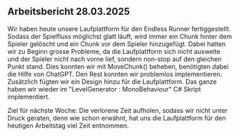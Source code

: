 ## Arbeitsbericht 28.03.2025

Wir haben heute unsere Laufplattform für den Endless Runner fertiggestellt. Sodass der Spielfluss möglichst glatt läuft, wird immer ein Chunk hinter dem Spieler gelöscht und ein Chunk vor dem Spieler hinzugefügt. Dabei hatten wir zu Beginn grosse Probleme, da die Laufplattform sich nicht ausweite und der Spieler nicht nach vorne lief, sondern non-stop auf den gleichen Punkt stand. Dies konnten wir mit MoveChunk() beheben, benötigten dabei die Hilfe von ChatGPT. Den Rest konnten wir problemlos implementieren. Zusätzlich fügten wir ein Design hinzu für die Laufplattform. Das ganze haben wir wieder im "LevelGenerator : MonoBehaviour" C# Skript implementiert.

Ziel für nächste Woche:
Die verlorene Zeit aufholen, sodass wir nicht unter Druck geraten, denn wie schon erwähnt, hat uns die Laufplattform für den heutigen Arbeitstag viel Zeit entnommen.



